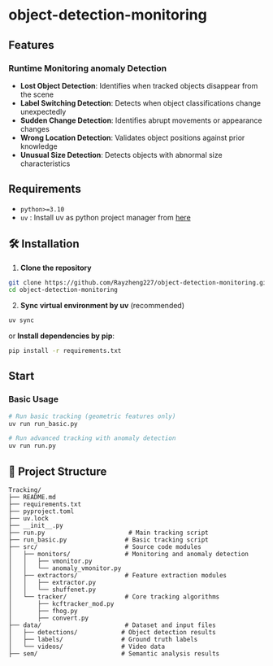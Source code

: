 # object-detection-monitoring

## Features

### **Runtime Monitoring anomaly Detection**
- **Lost Object Detection**: Identifies when tracked objects disappear from the scene
- **Label Switching Detection**: Detects when object classifications change unexpectedly
- **Sudden Change Detection**: Identifies abrupt movements or appearance changes
- **Wrong Location Detection**: Validates object positions against prior knowledge
- **Unusual Size Detection**: Detects objects with abnormal size characteristics

## Requirements
- `python>=3.10`
- `uv` : Install uv as python project manager from [here](https://github.com/astral-sh/uv.git)


## 🛠️ Installation

1. **Clone the repository**
```bash
git clone https://github.com/Rayzheng227/object-detection-monitoring.git
cd object-detection-monitoring
```

2. **Sync virtual environment by uv** (recommended)
```bash
uv sync
```
or  **Install dependencies by pip**:
```bash
pip install -r requirements.txt
```


##  Start

### Basic Usage
```bash
# Run basic tracking (geometric features only)
uv run run_basic.py

# Run advanced tracking with anomaly detection
uv run run.py
```


## 📁 Project Structure

```
Tracking/
├── README.md
├── requirements.txt
├── pyproject.toml                
├── uv.lock                      
├── __init__.py                  
├── run.py                       # Main tracking script
├── run_basic.py                # Basic tracking script
├── src/                        # Source code modules
│   ├── monitors/               # Monitoring and anomaly detection
│   │   ├── vmonitor.py         
│   │   └── anomaly_vmonitor.py 
│   ├── extractors/             # Feature extraction modules
│   │   ├── extractor.py        
│   │   └── shuffenet.py        
│   └── tracker/                # Core tracking algorithms
│       ├── kcftracker_mod.py   
│       ├── fhog.py            
│       ├── convert.py         
├── data/                       # Dataset and input files
│   ├── detections/            # Object detection results
│   ├── labels/                # Ground truth labels
│   └── videos/                # Video data
├── sem/                       # Semantic analysis results
```

